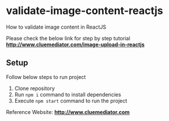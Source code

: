 # validate-image-content-reactjs
How to validate image content in ReactJS

Please check the below link for step by step tutorial
**http://www.cluemediator.com/image-upload-in-reactjs**

## Setup
Follow below steps to run project

1. Clone repository
2. Run `npm i` command to install dependencies
3. Execute `npm start` command to run the project

Reference Website: **http://www.cluemediator.com**